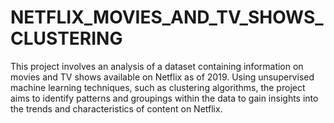 # NETFLIX_MOVIES_AND_TV_SHOWS_CLUSTERING
This project involves an analysis of a dataset containing information on movies and TV shows available on Netflix as of 2019. Using unsupervised machine learning techniques, such as clustering algorithms, the project aims to identify patterns and groupings within the data to gain insights into the trends and characteristics of content on Netflix. 
